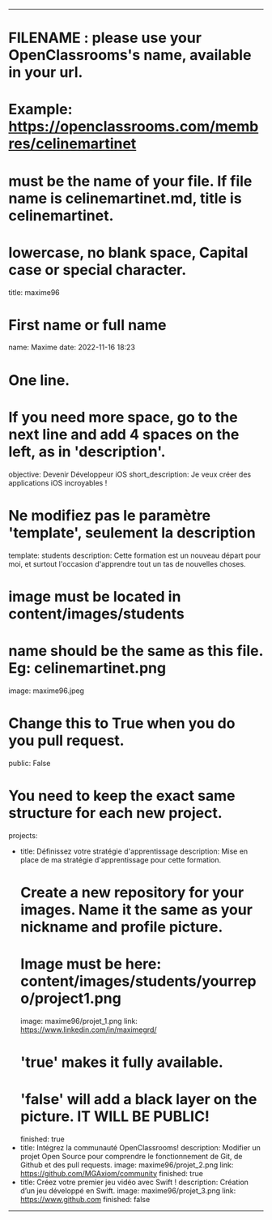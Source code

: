 ---

# FILENAME : please use your OpenClassrooms's name, available in your url.
# Example: https://openclassrooms.com/membres/celinemartinet
# must be the name of your file. If file name is celinemartinet.md, title is celinemartinet.
# lowercase, no blank space, Capital case or special character.
title: maxime96

# First name or full name
name: Maxime
date: 2022-11-16 18:23

# One line.
# If you need more space, go to the next line and add 4 spaces on the left, as in 'description'.
objective: Devenir Développeur iOS
short_description: Je veux créer des applications iOS incroyables !

# Ne modifiez pas le paramètre 'template', seulement la description
template: students
description:
    Cette formation est un nouveau départ pour moi, et surtout l'occasion d'apprendre tout un tas de nouvelles choses.

# image must be located in content/images/students
# name should be the same as this file. Eg: celinemartinet.png
image: maxime96.jpeg

# Change this to True when you do you pull request.
public: False

# You need to keep the exact same structure for each new project.
projects:
  - title: Définissez votre stratégie d'apprentissage
    description: Mise en place de ma stratégie d'apprentissage pour cette formation.
    # Create a new repository for your images. Name it the same as your nickname and profile picture.
    # Image must be here: content/images/students/yourrepo/project1.png
    image: maxime96/projet_1.png
    link: https://www.linkedin.com/in/maximegrd/
    # 'true' makes it fully available.
    # 'false' will add a black layer on the picture. IT WILL BE PUBLIC!
    finished: true
  - title: Intégrez la communauté OpenClassrooms!
    description: Modifier un projet Open Source pour comprendre le fonctionnement de Git, de Github et des pull requests. 
    image: maxime96/projet_2.png
    link: https://github.com/MGAxiom/community
    finished: true
  - title: Créez votre premier jeu vidéo avec Swift !
    description: Création d’un jeu développé en Swift.
    image: maxime96/projet_3.png
    link: https://www.github.com
    finished: false
---